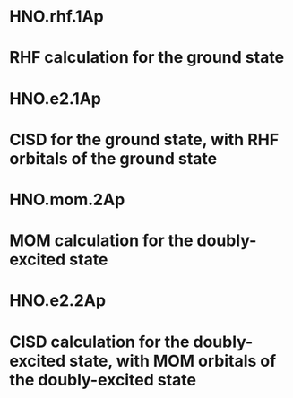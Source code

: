 # 

# HNO.rhf.1Ap
# RHF calculation for the ground state

# HNO.e2.1Ap
# CISD for the ground state, with RHF orbitals of the ground state

# HNO.mom.2Ap
# MOM calculation for the doubly-excited state

# HNO.e2.2Ap
# CISD calculation for the doubly-excited state, with MOM orbitals of the doubly-excited state
